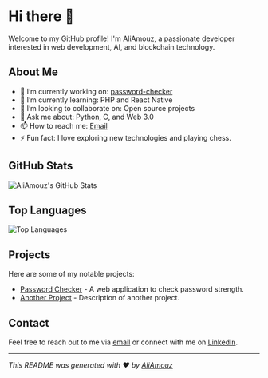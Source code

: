 # Hi there 👋

Welcome to my GitHub profile! I'm AliAmouz, a passionate developer interested in web development, AI, and blockchain technology.

## About Me

- 🔭 I’m currently working on: [password-checker](https://github.com/AliAmouz/password-checker)
- 🌱 I’m currently learning: PHP and React Native
- 👯 I’m looking to collaborate on: Open source projects
- 💬 Ask me about: Python, C, and Web 3.0
- 📫 How to reach me: [Email](mailto:your-email@example.com)
- ⚡ Fun fact: I love exploring new technologies and playing chess.

## GitHub Stats

![AliAmouz's GitHub Stats](https://github-readme-stats.vercel.app/api?username=AliAmouz&show_icons=true&theme=radical)

## Top Languages

![Top Languages](https://github-readme-stats.vercel.app/api/top-langs/?username=AliAmouz&layout=compact&theme=radical)

## Projects

Here are some of my notable projects:

- [Password Checker](https://github.com/AliAmouz/password-checker) - A web application to check password strength.
- [Another Project](https://github.com/AliAmouz/another-project) - Description of another project.

## Contact

Feel free to reach out to me via [email](mailto:your-email@example.com) or connect with me on [LinkedIn](https://www.linkedin.com/in/your-linkedin-profile).

---

_This README was generated with ❤️ by [AliAmouz](https://github.com/AliAmouz)_

